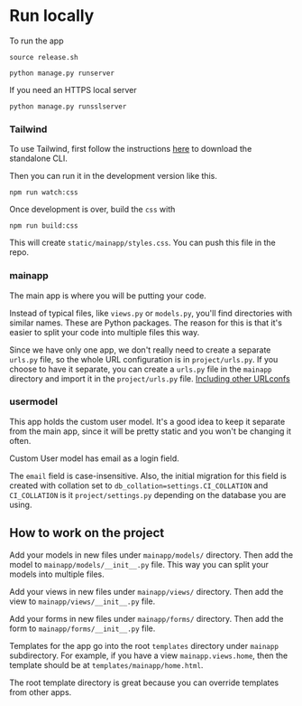 # Run locally

To run the app

```
source release.sh

python manage.py runserver
```

If you need an HTTPS local server

```
python manage.py runsslserver
```

### Tailwind

To use Tailwind, first follow the instructions [here](https://tailwindcss.com/blog/standalone-cli) to download the standalone CLI.

Then you can run it in the development version like this.

```
npm run watch:css
```

Once development is over, build the `css` with

```
npm run build:css
```

This will create `static/mainapp/styles.css`. You can push this file in the repo.

### mainapp

The main app is where you will be putting your code.

Instead of typical files, like `views.py` or `models.py`, you'll find directories with similar names. These are Python
packages. The reason for this is that it's easier to split your code into multiple files this way.

Since we have only one app, we don't really need to create a separate `urls.py` file, so the whole URL configuration is
in `project/urls.py`. If you choose to have it separate, you can create a `urls.py` file in the `mainapp` directory and
import it in the `project/urls.py`
file. [Including other URLconfs](https://docs.djangoproject.com/en/5.0/topics/http/urls/#including-other-urlconfs)

### usermodel

This app holds the custom user model. It's a good idea to keep it separate from the main app, since it will be pretty
static and you won't be changing it often.

Custom User model has email as a login field.

The `email` field is case-insensitive. Also, the initial migration for this field is created with collation set to `db_collation=settings.CI_COLLATION` and `CI_COLLATION` is it `project/settings.py` depending on the database you are using.

## How to work on the project

Add your models in new files under `mainapp/models/` directory. Then add the model to `mainapp/models/__init__.py` file. This way you can split your models into multiple files.

Add your views in new files under `mainapp/views/` directory. Then add the view to `mainapp/views/__init__.py` file.

Add your forms in new files under `mainapp/forms/` directory. Then add the form to `mainapp/forms/__init__.py` file.

Templates for the app go into the root `templates` directory under `mainapp` subdirectory. For example, if you have a view `mainapp.views.home`, then the template should be at `templates/mainapp/home.html`.

The root template directory is great because you can override templates from other apps.
